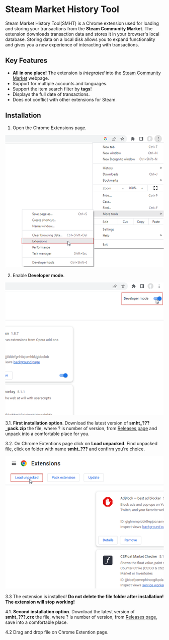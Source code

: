 # Steam Market History Tool
Steam Market History Tool(SMHT) is a Chrome extension used for loading and storing your transactions from the **Steam Community Market**. 
The extension downloads transaction data and stores it in your browser's local database. Storing data on a local disk allows you to expand functionality and gives you a new experience of interacting with transactions.
## Key Features
+ **All in one place!** The extension is *integrated* into the [Steam Community Market](https://steamcommunity.com/market/) webpage.
+ Support for multiple accounts and languages.
+ Support the item search filter by **tags**!
+ Displays the full date of transactions.
+ Does not conflict with other extensions for Steam.
## Installation
1. Open the Chrome Extensions page.

![Open extention page](images/readme_s1.png)

2. Enable **Developer mode**.

![Enable devmod](images/readme_s2.png)

3.1. **First installation option**. Download the latest version of **smht_???_pack.zip** the file, where ? is number of version, from [Releases page](https://github.com/MaxsonDev/Steam-Market-History-Tool/releases) and unpack into a comfortable place for you.

3.2. On Chrome Extentions page click on **Load unpacked**. Find unpacked file, click on folder with name **smht_???** and confirm you're choice.

![Click on load unpacked](images/readme_s6.png)

3.3 The extension is installed! **Do not delete the file folder after installation! The extension will stop working!**

4.1. **Second installation option**. Download the latest version of **smht_???.crx** the file, where ? is number of version, from [Releases page](https://github.com/MaxsonDev/Steam-Market-History-Tool/releases), save into a comfortable place.

4.2 Drag and drop file on Chrome Extention page.
